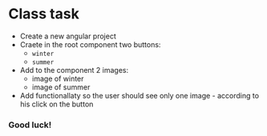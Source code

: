 # Class task
* Create a new angular project
* Craete in the root component two buttons:
    * `winter`
    * `summer`
* Add to the component 2 images:
    * image of winter
    * image of summer
* Add functionallaty so the user should see only one image - according to his click on the button


### Good luck!